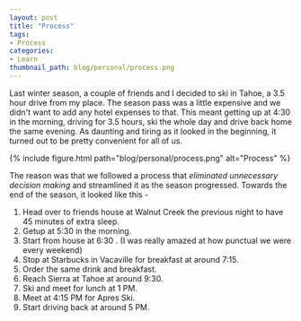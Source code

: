 ```yaml
---
layout: post
title: "Process"
tags:
- Process
categories:
- Learn
thumbnail_path: blog/personal/process.png
---
```


Last winter season, a couple of friends and I decided to ski in Tahoe, a 3.5 hour drive from my place. The season pass was a little expensive and we didn't want to add any hotel expenses to that. This meant getting up at 4:30 in the morning, driving for 3.5 hours, ski the whole day and drive back home the same evening. As daunting and tiring as it looked in the beginning, it turned out to be pretty convenient for all of us.

{% include figure.html path="blog/personal/process.png" alt="Process" %}

The reason was that we followed a process that *eliminated unnecessary decision making* and streamlined it as the season progressed. Towards the end of the season, it looked like this - 

1. Head over to friends house at Walnut Creek the previous night to have 45 minutes of extra sleep.
2. Getup at 5:30 in the morning.
3. Start from house at 6:30 . (I was really amazed at how punctual we were every weekend)
4. Stop at Starbucks in Vacaville for breakfast at around 7:15.
5. Order the same drink and breakfast.
6. Reach Sierra at Tahoe at around 9:30.
7. Ski and meet for lunch at 1 PM.
8. Meet at 4:15 PM for Apres Ski.
9. Start driving back at around 5 PM.

